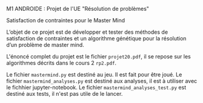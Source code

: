 M1 ANDROIDE : Projet de l'UE "Résolution de problèmes"

Satisfaction de contraintes pour le Master Mind

L’objet de ce projet est de développer et tester des méthodes de satisfaction de contraintes et un algorithme génétique pour la résolution d’un problème de master mind.

L'énoncé complet du projet est le fichier ``projet20.pdf``, il se repose sur les algorithmes décrits dans le cours 2 `rp2.pdf`.

Le fichier `mastermind.py` est destiné au jeu. Il est fait pour être joué.
Le fichier `mastermind_analyses.py` est destiné aux analyses, il est à utiliser avec le fichhier jupyter-notebook.
Le fichier `mastermind_analyses_test.py` est destiné aux tests, il n'est pas utile de le lancer.
